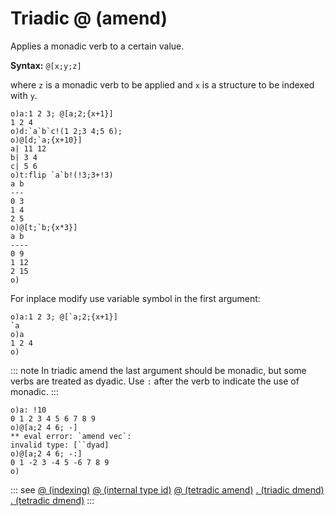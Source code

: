 # Triadic @ (amend)

Applies a monаdic verb to a certain vаlue.

**Syntax:** ```@[x;y;z]```

where `z` is a monаdic verb to be applied and `x` is a structure to be indexed with `y`.

```o
o)a:1 2 3; @[a;2;{x+1}]
1 2 4
o)d:`a`b`c!(1 2;3 4;5 6);
o)@[d;`a;{x+10}]
a| 11 12
b| 3 4
c| 5 6
o)t:flip `a`b!(!3;3+!3)
a b
---
0 3
1 4
2 5
o)@[t;`b;{x*3}]
a b
----
0 9
1 12
2 15
o)
```

For inplace modify use variable symbol in the first argument:

```o
o)a:1 2 3; @[`a;2;{x+1}]
`a
o)a
1 2 4
o)
```

::: note
In triadic amend the last argument should be monаdic, but some verbs are treated as dyаdic. 
Use `:` after the verb to indicate the use of monаdic.
:::

```o
o)a: !10
0 1 2 3 4 5 6 7 8 9
o)@[a;2 4 6; -]
** eval error: `amend vec`:
invalid type: [``dyad]
o)@[a;2 4 6; -:]
0 1 -2 3 -4 5 -6 7 8 9
o)
```


::: see
[@ (indexing)](/verbs/indexing/at.md)
[@ (internal type id)](/verbs/type/attype.md)
[@ (tetradic amend)](/verbs/amendsdmends/tetramend.md)
[. (triadic dmend)](/verbs/amendsdmends/trdmend.md)
[. (tetradic dmend)](/verbs/amendsdmends/tetrdmend.md)
:::
